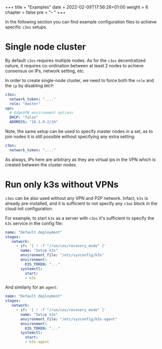 +++
title = "Examples"
date = 2022-02-09T17:56:26+01:00
weight = 6
chapter = false
pre = "<b>- </b>"
+++

In the following section you can find example configuration files to achieve specific `c3os` setups.

# Single node cluster

By default `c3os` requires multiple nodes. As for the `c3os` decentralized nature, it requires co-ordination between at least 2 nodes to achieve consensus on IPs, network setting, etc.

In order to create single-node cluster, we need to force both the `role` and the `ip` by disabling `DHCP`:

```yaml
c3os:
  network_token: "...."
  role: "master"
vpn:
  # EdgeVPN environment options
  DHCP: "false"
  ADDRESS: "10.1.0.2/24"
```

Note, the same setup can be used to specify master nodes in a set, as to join nodes it is still possible without specifying any extra setting:

```yaml
c3os:
  network_token: "...."
```

As always, IPs here are arbitrary as they are virtual ips in the VPN which is created between the cluster nodes.

# Run only k3s without VPNs

`c3os` can be also used without any VPN and P2P network. Infact, `k3s` is already pre-installed, and it is sufficient to not specify any `c3os` block in the cloud init configuration.

For example, to start `k3s` as a server with `c3os` it's sufficient to specify the `k3s` service in the config file:

```yaml
name: "Default deployment"
stages:     
   network:
     - if: '[ ! -f "/run/cos/recovery_mode" ]'
       name: "Setup k3s"
       environment_file: "/etc/sysconfig/k3s"
       environment:
         K3S_TOKEN: "..."
       systemctl:
         start: 
         - k3s
```

And similarly for an `agent`:

```yaml
name: "Default deployment"
stages:     
   network:
     - if: '[ ! -f "/run/cos/recovery_mode" ]'
       name: "Setup k3s"
       environment_file: "/etc/sysconfig/k3s-agent"
       environment:
         K3S_TOKEN: "..."
       systemctl:
         start: 
         - k3s-agent
```